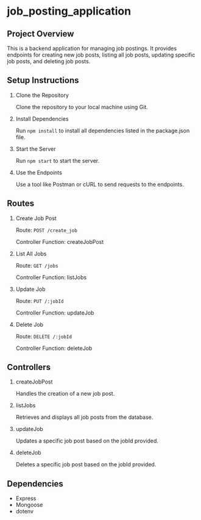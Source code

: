# job_posting_application

## Project Overview

This is a backend application for managing job postings. It provides endpoints for creating new job posts, listing all job posts, updating specific job posts, and deleting job posts.

## Setup Instructions

1) Clone the Repository

    Clone the repository to your local machine using Git.

2) Install Dependencies

    Run `npm install` to install all dependencies listed in the package.json file.

3) Start the Server

    Run `npm start` to start the server.

4) Use the Endpoints

    Use a tool like Postman or cURL to send requests to the endpoints.

## Routes

1) Create Job Post

    Route: `POST /create_job`

    Controller Function: createJobPost

2) List All Jobs

    Route: `GET /jobs`

    Controller Function: listJobs

3) Update Job

    Route: `PUT /:jobId`

    Controller Function: updateJob

4) Delete Job

    Route: `DELETE /:jobId`

    Controller Function: deleteJob

## Controllers
1) createJobPost

    Handles the creation of a new job post.

2) listJobs

    Retrieves and displays all job posts from the database.

3) updateJob

    Updates a specific job post based on the jobId provided.

4) deleteJob

    Deletes a specific job post based on the jobId provided.

## Dependencies

- Express
- Mongoose
- dotenv